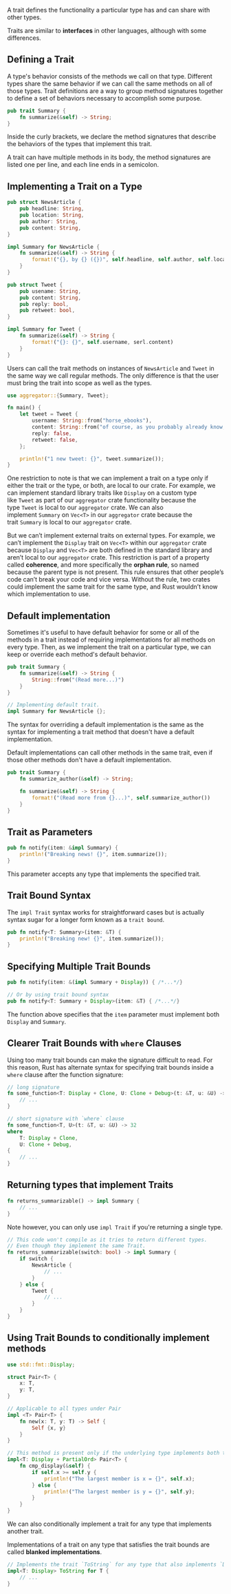 A trait defines the functionality a particular type has and can share with other types.

Traits are similar to **interfaces** in other languages, although with some differences.
## Defining a Trait
A type's behavior consists of the methods we call on that type. Different types share the same behavior if we can call the same methods on all of those types. Trait definitions are a way to group method signatures together to define a set of behaviors necessary to accomplish some purpose.
```rust
pub trait Summary {
	fn summarize(&self) -> String;
}
```

Inside the curly brackets, we declare the method signatures that describe the behaviors of the types that implement this trait.

A trait can have multiple methods in its body, the method signatures are listed one per line, and each line ends in a semicolon.
## Implementing a Trait on a Type
```rust
pub struct NewsArticle {
	pub headline: String,
	pub location: String,
	pub author: String,
	pub content: String,
}

impl Summary for NewsArticle {
	fn summarize(&self) -> String {
		format!("{}, by {} ({})", self.headline, self.author, self.location)
	}
}

pub struct Tweet {
	pub usename: String,
	pub content: String,
	pub reply: bool,
	pub retweet: bool,
}

impl Summary for Tweet {
	fn summarize(&self) -> String {
		format!("{}: {}", self.username, serl.content)
	}
}
```

Users can call the trait methods on instances of `NewsArticle` and `Tweet` in the same way we call regular methods. The only difference is that the user must bring the trait into scope as well as the types.
```rust
use aggregator::{Summary, Tweet};

fn main() {
	let tweet = Tweet {
		username: String::from("horse_ebooks"),
		content: String::from("of course, as you probably already know, people"),
		reply: false,
		retweet: false,
	};

	println!("1 new tweet: {}", tweet.summarize());
}
```

One restriction to note is that we can implement a trait on a type only if either the trait or the type, or both, are local to our crate. For example, we can implement standard library traits like `Display` on a custom type like `Tweet` as part of our `aggregator` crate functionality because the type `Tweet` is local to our `aggregator` crate. We can also implement `Summary` on `Vec<T>` in our `aggregator` crate because the trait `Summary` is local to our `aggregator` crate.

But we can’t implement external traits on external types. For example, we can’t implement the `Display` trait on `Vec<T>` within our `aggregator` crate because `Display` and `Vec<T>` are both defined in the standard library and aren’t local to our `aggregator` crate. This restriction is part of a property called **coherence**, and more specifically the **orphan rule**, so named because the parent type is not present. This rule ensures that other people’s code can’t break your code and vice versa. Without the rule, two crates could implement the same trait for the same type, and Rust wouldn’t know which implementation to use.
## Default  implementation
Sometimes it's useful to have default behavior for some or all of the methods in a trait instead of requiring implementations for all methods on every type. Then, as we implement the trait on a particular type, we can keep or override each method's default behavior.
```rust
pub trait Summary {
	fn summarize(&self) -> String {
		String::from("(Read more...)")
	}
}

// Implementing default trait.
impl Summary for NewsArticle {};
```

The syntax for overriding a default implementation is the same as the syntax for implementing a trait method that doesn't have a default implementation.

Default implementations can call other methods in the same trait, even if those other methods don't have a default implementation.
```rust
pub trait Summary {
	fn summarize_author(&self) -> String;

	fn summarize(&self) -> String {
		format!("(Read more from {}...)", self.summarize_author())
	}
}
```
## Trait as Parameters
```rust
pub fn notify(item: &impl Summary) {
	println!("Breaking news! {}", item.summarize());
}
```

This parameter accepts any type that implements the specified trait.
## Trait Bound Syntax
The `impl Trait` syntax works for straightforward cases but is actually syntax sugar for a longer form known as a `trait bound`.
```rust
pub fn notify<T: Summary>(item: &T) {
	println!("Breaking new! {}", item.summarize());
}
```
## Specifying Multiple Trait Bounds
```rust
pub fn notify(item: &(impl Summary + Display)) { /*...*/}

// Or by using trait bound syntax
pub fn notify<T: Summary + Display>(item: &T) { /*...*/}
```

The function above specifies that the `item` parameter must implement both `Display` and `Summary`.
## Clearer Trait Bounds with `where` Clauses
Using too many trait bounds can make the signature difficult to read. For this reason, Rust has alternate syntax for specifying trait bounds inside a `where` clause after the function signature:
```rust
// long signature
fn some_function<T: Display + Clone, U: Clone + Debug>(t: &T, u: &U) -> i32 {
	// ...
}

// short signature with `where` clause
fn some_function<T, U>(t: &T, u: &U) -> 32
where
	T: Display + Clone,
	U: Clone + Debug,
{
	// ...
}
```
## Returning types that implement Traits
```rust
fn returns_summarizable() -> impl Summary {
	// ...
}
```

Note however, you can only use `impl Trait` if you're returning a single type.
```rust
// This code won't compile as it tries to return different types.
// Even though they implement the same Trait.
fn returns_summarizable(switch: bool) -> impl Summary {
	if switch {
		NewsArticle {
			// ...
		}
	} else {
		Tweet {
			// ...
		}
	}
}
```
## Using Trait Bounds to conditionally implement methods
```rust
use std::fmt::Display;

struct Pair<T> {
	x: T,
	y: T,
}

// Applicable to all types under Pair
impl <T> Pair<T> {
	fn new(x: T, y: T) -> Self {
		Self {x, y}
	}
}

// This method is present only if the underlying type implements both traits.
impl<T: Display + PartialOrd> Pair<T> {
	fn cmp_display(&self) {
		if self.x >= self.y {
			println!("The largest member is x = {}", self.x);
		} else {
			println!("The largest member is y = {}", self.y);
		}
	}
}
```

We can also conditionally implement a trait for any type that implements another trait.

Implementations of a trait on any type that satisfies the trait bounds are called **blanked implementations**.
```rust
// Implements the trait `ToString` for any type that also implements `Diplay`.
impl<T: Display> ToString for T {
	// ...
}
```